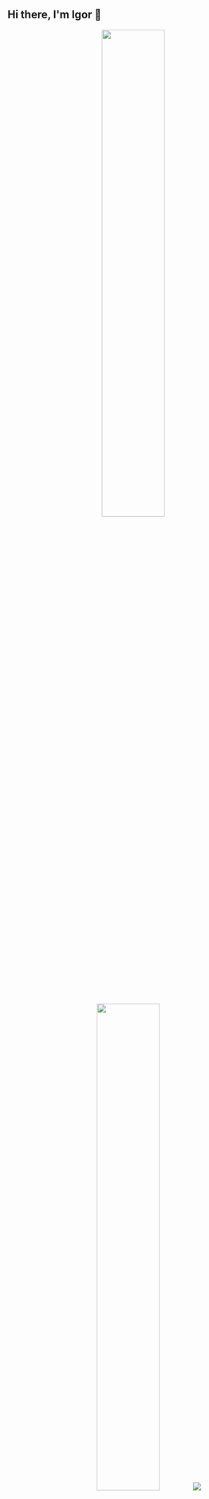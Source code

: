 ## Hi there, I'm Igor 👋
<p align="center">
  <img height="50%"width="auto" src ="https://github-readme-stats.vercel.app/api?username=romigo29&show_icons=true&theme=shadow_green&include_all_commits=true&count_private=true&count_private=true&hide_border=true&hide=issues,contribs,prs&bg_color=00000001">
  <img height="50%" width="auto" src ="https://github-readme-stats.vercel.app/api/top-langs/?username=romigo29&layout=donut&hide_border=true&theme=shadow_green&bg_color=00000001&langs_count=6">
  <img src ="https://github-readme-streak-stats.herokuapp.com?user=romigo29&theme=shadow_green&hide_border=true&background=FFFFFF00">
</p>

<h2 align="center">Contact me:</h2>
<p align="center">
  <a href="mailto:pigeon99905@gmail.com">
    <img src="https://img.shields.io/badge/Gmail-D14836?style=for-the-badge&logo=gmail&logoColor=white" alt="Gmail"/>
  </a>
  <a href="https://t.me/romigo29">
    <img src="https://img.shields.io/badge/Telegram-blue?style=for-the-badge&logo=telegram&logoColor=white" alt="Telegram Badge"/>
  </a>
</p>

![](https://komarev.com/ghpvc/?username=romigo29&color=0e75b6&style=pixel)
